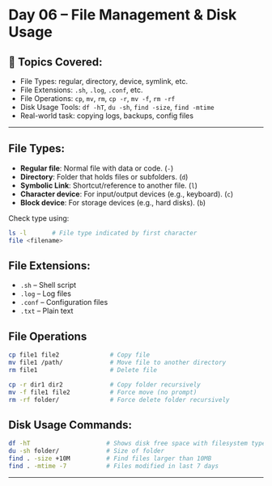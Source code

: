 # Day 06 – File Management & Disk Usage

## 🔹 Topics Covered:

- File Types: regular, directory, device, symlink, etc.
- File Extensions: `.sh`, `.log`, `.conf`, etc.
- File Operations: `cp`, `mv`, `rm`, `cp -r`, `mv -f`, `rm -rf`
- Disk Usage Tools: `df -hT`, `du -sh`, `find -size`, `find -mtime`
- Real-world task: copying logs, backups, config files

---

## File Types:

- **Regular file**: Normal file with data or code. (`-`)
- **Directory**: Folder that holds files or subfolders. (`d`)
- **Symbolic Link**: Shortcut/reference to another file. (`l`)
- **Character device**: For input/output devices (e.g., keyboard). (`c`)
- **Block device**: For storage devices (e.g., hard disks). (`b`)

 Check type using:

```bash
ls -l       # File type indicated by first character
file <filename>
```

## File Extensions:

- `.sh` – Shell script 
- `.log` – Log files 
- `.conf` – Configuration files 
- `.txt` – Plain text 

## File Operations

```bash
cp file1 file2              # Copy file
mv file1 /path/             # Move file to another directory
rm file1                    # Delete file

cp -r dir1 dir2             # Copy folder recursively
mv -f file1 file2           # Force move (no prompt)
rm -rf folder/              # Force delete folder recursively
```

## Disk Usage Commands:

```bash
df -hT                     # Shows disk free space with filesystem type
du -sh folder/             # Size of folder
find . -size +10M          # Find files larger than 10MB
find . -mtime -7           # Files modified in last 7 days
```
---
